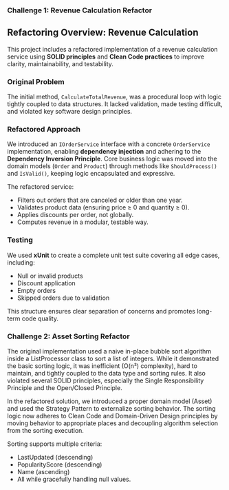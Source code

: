 ﻿### Challenge 1: Revenue Calculation Refactor

## Refactoring Overview: Revenue Calculation

This project includes a refactored implementation of a revenue calculation service using **SOLID principles** and **Clean Code practices** to improve clarity, 
maintainability, and testability.

### Original Problem

The initial method, `CalculateTotalRevenue`, was a procedural loop with logic tightly coupled to data structures. It lacked validation, made testing difficult, and violated key software design principles.

### Refactored Approach

We introduced an `IOrderService` interface with a concrete `OrderService` implementation, enabling **dependency injection** and adhering to the **Dependency Inversion Principle**. Core business logic was moved into the domain models (`Order` and `Product`) through methods like `ShouldProcess()` and `IsValid()`, keeping logic encapsulated and expressive.

The refactored service:
- Filters out orders that are canceled or older than one year.
- Validates product data (ensuring price ≥ 0 and quantity ≥ 0).
- Applies discounts per order, not globally.
- Computes revenue in a modular, testable way.

### Testing

We used **xUnit** to create a complete unit test suite covering all edge cases, including:
- Null or invalid products
- Discount application
- Empty orders
- Skipped orders due to validation

This structure ensures clear separation of concerns and promotes long-term code quality.

### Challenge 2: Asset Sorting Refactor

The original implementation used a naive in-place bubble sort algorithm inside a ListProcessor class to sort a list of integers. While it demonstrated the basic sorting logic, it was inefficient (O(n²) complexity), hard to maintain, and tightly coupled to the data type and sorting rules. It also violated several SOLID principles, especially the Single Responsibility Principle and the Open/Closed Principle.

In the refactored solution, we introduced a proper domain model (Asset) and used the Strategy Pattern to externalize sorting behavior. The sorting logic now adheres to Clean Code and Domain-Driven Design principles by moving behavior to appropriate places and decoupling algorithm selection from the sorting execution.

Sorting supports multiple criteria:

- LastUpdated (descending)
- PopularityScore (descending)
- Name (ascending)
- All while gracefully handling null values.

